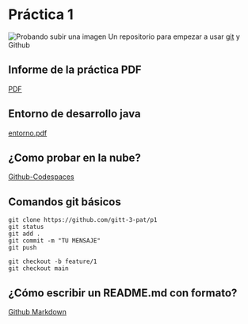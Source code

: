 # Práctica 1

![Probando subir una imagen](https://blogs.comillas.edu/acogida/wp-content/uploads/sites/17/2015/10/Marca-color-sobreimpresa-CMYK-texto-positivo.jpg)
Un repositorio para empezar a usar [git](https://git-scm.com/) y Github

## Informe de la práctica PDF

[PDF](https://github.com/CarlosMarinT/p1-fork/blob/main/Pr%C3%A1ctica1Actualizada.pdf)

## Entorno de desarrollo java
[entorno.pdf](https://github.com/CarlosMarinT/p1-fork/blob/main/entorno.pdf)


## ¿Como probar en la nube?

[Github-Codespaces](https://github.com/features/codespaces)

## Comandos git básicos

```
git clone https://github.com/gitt-3-pat/p1
git status
git add .
git commit -m "TU MENSAJE"
git push

git checkout -b feature/1
git checkout main
```

## ¿Cómo escribir un README.md con formato?

[Github Markdown](https://docs.github.com/es/get-started/writing-on-github/getting-started-with-writing-and-formatting-on-github/basic-writing-and-formatting-syntax)

